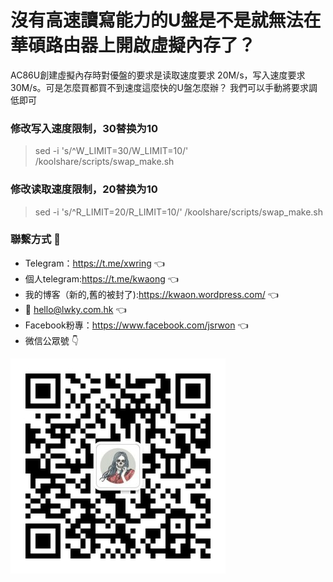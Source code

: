 # 沒有高速讀寫能力的U盤是不是就無法在華碩路由器上開啟虛擬內存了？

AC86U創建虛擬內存時對優盤的要求是读取速度要求 20M/s，写入速度要求 30M/s。可是怎麼買都買不到速度這麼快的U盤怎麼辦？ 我們可以手動將要求調低即可


### 修改写入速度限制，30替换为10
> sed -i 's/^W_LIMIT=30/W_LIMIT=10/' /koolshare/scripts/swap_make.sh

### 修改读取速度限制，20替换为10
> sed -i 's/^R_LIMIT=20/R_LIMIT=10/' /koolshare/scripts/swap_make.sh

### 聯繫方式 :bell:

- Telegram：https://t.me/xwring :point_left:
- 個人telegram:https://t.me/kwaong 👈
- 我的博客（新的,舊的被封了):https://kwaon.wordpress.com/ 👈
- :email: hello@lwky.com.hk :point_left:
- Facebook粉專：https://www.facebook.com/jsrwon :point_left:
- 微信公眾號 :point_down:

![image](https://github.com/hkjswong/shadowsocksR-setup/blob/master/%E5%BE%AE%E4%BF%A1%E5%85%AC%E7%9C%BE%E8%99%9F.jpg)

